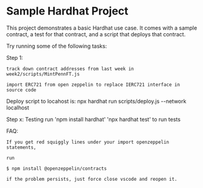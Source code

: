 # Sample Hardhat Project

This project demonstrates a basic Hardhat use case. It comes with a sample contract, a test for that contract, and a script that deploys that contract.

Try running some of the following tasks:



Step 1:

```
track down contract addresses from last week in week2/scripts/MintPennFT.js

import ERC721 from open zeppelin to replace IERC721 interface in source code
```


Deploy script to locahost is: npx hardhat run scripts/deploy.js --network localhost

Step x: Testing
run 'npm install hardhat'
'npx hardhat test' to run tests




FAQ:

```
If you get red squiggly lines under your import openzeppelin statements, 

run 

$ npm install @openzeppelin/contracts

if the problem persists, just force close vscode and reopen it.
```